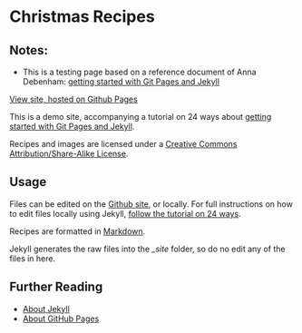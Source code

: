 Christmas Recipes
=================

## Notes:
- This is a testing page based on a reference document of Anna Debenham: [getting started with Git Pages and Jekyll](http://24ways.org/2013/get-started-with-github-pages)

[View site, hosted on Github Pages](http://tuanvu216.github.io/christmas-recipes/)

This is a demo site, accompanying a tutorial on 24 ways about [getting started with Git Pages and Jekyll](http://24ways.org/2013/get-started-with-github-pages/).

Recipes and images are licensed under a [Creative Commons Attribution/Share-Alike License](http://creativecommons.org/licenses/by-sa/3.0/).

## Usage

Files can be edited on the [Github site](https://github.com/tuanvu216/christmas-recipes/), or locally. For full instructions on how to edit files locally using Jekyll, [follow the tutorial on 24 ways](http://24ways.org/2013/get-started-with-github-pages/).

Recipes are formatted in [Markdown](https://github.com/adam-p/markdown-here/wiki/Markdown-Cheatsheet).

Jekyll generates the raw files into the <i>_site</i> folder, so do no edit any of the files in here.

## Further Reading

* [About Jekyll](http://jekyllrb.com/)
* [About GitHub Pages](http://pages.github.com/)
